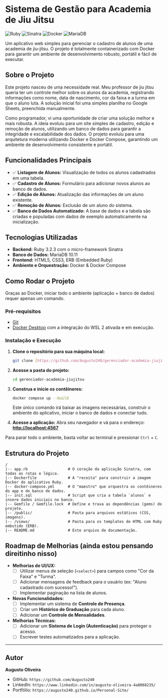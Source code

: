 # Sistema de Gestão para Academia de Jiu Jitsu

![Ruby](https://img.shields.io/badge/Ruby-CC342D?style=for-the-badge&logo=ruby&logoColor=white)
![Sinatra](https://img.shields.io/badge/Sinatra-000000?style=for-the-badge&logo=sinatra&logoColor=white)
![Docker](https://img.shields.io/badge/Docker-2496ED?style=for-the-badge&logo=docker&logoColor=white)
![MariaDB](https://img.shields.io/badge/MariaDB-003545?style=for-the-badge&logo=mariadb&logoColor=white)

Um aplicativo web simples para gerenciar o cadastro de alunos de uma academia de jiu-jitsu. O projeto é totalmente containerizado com Docker para garantir um ambiente de desenvolvimento robusto, portátil e fácil de executar.

## Sobre o Projeto

Este projeto nasceu de uma necessidade real. Meu professor de jiu jitsu queria ter um controle melhor sobre os alunos da academia, registrando informações como nome, data de nascimento, cor da faixa e a turma em que o aluno luta. A solução inicial foi uma simples planilha no Google Sheets, preenchida manualmente.

Como programador, vi uma oportunidade de criar uma solução melhor e mais robusta. A ideia evoluiu para um site simples de cadastro, edição e remoção de alunos, utilizando um banco de dados para garantir a integridade e escalabilidade dos dados. O projeto evoluiu para uma arquitetura moderna utilizando Docker e Docker Compose, garantindo um ambiente de desenvolvimento consistente e portátil.

## Funcionalidades Principais

* ✅ **Listagem de Alunos:** Visualização de todos os alunos cadastrados em uma tabela.
* ✅ **Cadastro de Alunos:** Formulário para adicionar novos alunos ao banco de dados.
* ✅ **Edição de Alunos:** Atualização das informações de um aluno existente.
* ✅ **Remoção de Alunos:** Exclusão de um aluno do sistema.
* ✅ **Banco de Dados Automatizado:** A base de dados e a tabela são criadas e populadas com dados de exemplo automaticamente na inicialização.

## Tecnologias Utilizadas

* **Backend:** Ruby 3.2.3 com o micro-framework Sinatra
* **Banco de Dados:** MariaDB 10.11
* **Frontend:** HTML5, CSS3, ERB (Embedded Ruby)
* **Ambiente e Orquestração:** Docker & Docker Compose

## Como Rodar o Projeto

Graças ao Docker, iniciar todo o ambiente (aplicação + banco de dados) requer apenas um comando.

### Pré-requisitos

* [Git](https://git-scm.com/downloads)
* [Docker Desktop](https://www.docker.com/products/docker-desktop/) com a integração do WSL 2 ativada e em execução.

### Instalação e Execução

1.  **Clone o repositório para sua máquina local:**
    ```bash
    git clone [https://github.com/Augusto240/gerenciador-academia-jiujitsu]
    ```

2.  **Acesse a pasta do projeto:**
    ```bash
    cd gerenciador-academia-jiujitsu
    ```

3.  **Construa e inicie os contêineres:**
    ```bash
    docker compose up --build
    ```
    Este único comando irá baixar as imagens necessárias, construir o ambiente do aplicativo, iniciar o banco de dados e conectar tudo.

4.  **Acesse a aplicação:**
    Abra seu navegador e vá para o endereço: **[http://localhost:4567](http://localhost:4567)**

Para parar todo o ambiente, basta voltar ao terminal e pressionar `Ctrl` + `C`.

## Estrutura do Projeto

```
/
|-- app.rb                  # O coração da aplicação Sinatra, com todas as rotas e lógica.
|-- Dockerfile              # A "receita" para construir a imagem Docker do aplicativo Ruby.
|-- docker-compose.yml      # O "maestro" que orquestra os contêineres do app e do banco de dados.
|-- init.sql                # Script que cria a tabela `alunos` e insere dados iniciais no banco.
|-- Gemfile / Gemfile.lock  # Define e trava as dependências (gems) do projeto.
|-- /public/                # Pasta para arquivos estáticos (CSS, imagens).
|-- /views/                 # Pasta para os templates de HTML com Ruby embutido (ERB).
|-- README.md               # Este arquivo de documentação.
```

## Roadmap de Melhorias (ainda estou pensando direitinho nisso)

* **Melhorias de UI/UX:**
    * [ ] Utilizar menus de seleção (`<select>`) para campos como "Cor da Faixa" e "Turma".
    * [ ] Adicionar mensagens de feedback para o usuário (ex: "Aluno cadastrado com sucesso!").
    * [ ] Implementar paginação na lista de alunos.
* **Novas Funcionalidades:**
    * [ ] Implementar um sistema de **Controle de Presença**.
    * [ ] Criar um **Histórico de Graduação** para cada aluno.
    * [ ] Adicionar um **Controle de Mensalidades**.
* **Melhorias Técnicas:**
    * [ ] Adicionar um **Sistema de Login (Autenticação)** para proteger o acesso.
    * [ ] Escrever testes automatizados para a aplicação.

---

## Autor

**Augusto Oliveira**

* GitHub: `https://github.com/Augusto240`
* LinkedIn: `https://www.linkedin.com/in/augusto-oliveira-4a8068235/`
* Portfólio: `https://augusto240.github.io/Personal-Site/`